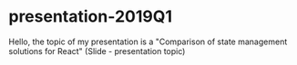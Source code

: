 # presentation-2019Q1
Hello, the topic of my presentation is a "Comparison of state management solutions for React"  (Slide - presentation topic)
